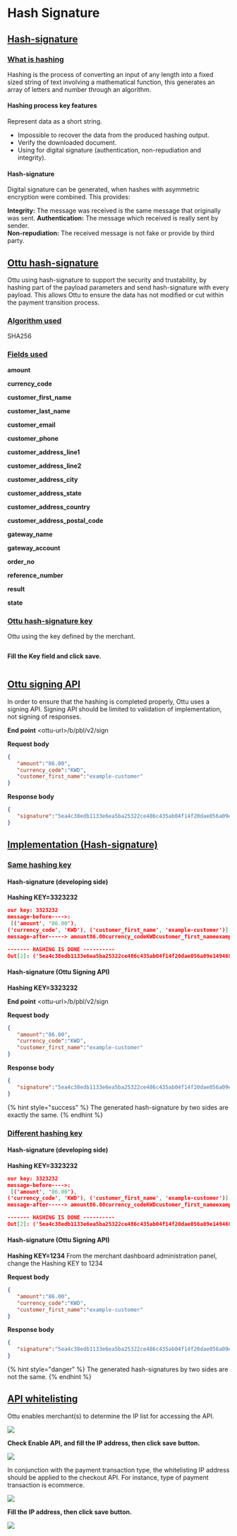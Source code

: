 # Hash Signature

## [Hash-signature](hash-signature.md#hash-signature)

### [What is hashing](hash-signature.md#what-is-hashing)

Hashing is the process of converting an input of any length into a fixed sized string of text involving a mathematical function, this generates an array of letters and number through an algorithm.

#### Hashing process key features

Represent data as a short string.

* Impossible to recover the data from the produced hashing output.
* Verify the downloaded document.
* Using for digital signature (authentication, non-repudiation and integrity).

#### Hash-signature

Digital signature can be generated, when hashes with asymmetric encryption were combined. This provides:

**Integrity:** The message was received is the same message that originally was sent. **Authentication:** The message which received is really sent by sender.\
**Non-repudiation:** The received message is not fake or provide by third party.

## [Ottu hash-signature](hash-signature.md#ottu-hash-signature)

Ottu using hash-signature to support the security and trustability, by hashing part of the payload parameters and send hash-signature with every payload. This allows Ottu to ensure the data has not modified or cut within the payment transition process.

### [Algorithm used](hash-signature.md#algorithm-used)

SHA256

### [Fields used](hash-signature.md#fields-used)

**amount**

**currency\_code**

**customer\_first\_name**&#x20;

**customer\_last\_name**

**customer\_email**

**customer\_phone**&#x20;

**customer\_address\_line1**

**customer\_address\_line2**

**customer\_address\_city**

**customer\_address\_state**

**customer\_address\_country**&#x20;

**customer\_address\_postal\_code**

**gateway\_name**&#x20;

**gateway\_account**

**order\_no**&#x20;

**reference\_number**

**result**&#x20;

**state**

### [Ottu hash-signature key](hash-signature.md#ottu-hash-signature-key)

Ottu using the key defined by the merchant.

<figure><img src="../.gitbook/assets/webhook (2).png" alt=""><figcaption></figcaption></figure>

&#x20; **Fill the Key field and click save.**&#x20;

<figure><img src="../.gitbook/assets/HMAC_Key.png" alt=""><figcaption></figcaption></figure>

## [Ottu signing API](hash-signature.md#ottu-signing-api)

In order to ensure that the hashing is completed properly, Ottu uses a signing API. Signing API should be limited to validation of implementation, not signing of responses.



**End point** \<ottu-url>/b/pbl/v2/sign

**Request body**

```json
{
   "amount":"86.00",
   "currency_code":"KWD",
   "customer_first_name":"example-customer"
}
```

**Response body**

```json
{
   "signature":"5ea4c38edb1133e6ea5ba25322ce486c435ab04f14f20dae056a09e14946847a"
}
```

## [Implementation (Hash-signature)](hash-signature.md#implementation-hash-signature)

### [Same hashing key](hash-signature.md#same-hashing-key)

#### Hash-signature (developing side)

**Hashing KEY=3323232**

```json
our key: 3323232
message-before---->:
 [('amount', '86.00'), 
('currency_code', 'KWD'), ('customer_first_name', 'example-customer')]
message-after-----> amount86.00currency_codeKWDcustomer_first_nameexample-customer

------- HASHING IS DONE ----------
Out[2]: ('5ea4c38edb1133e6ea5ba25322ce486c435ab04f14f20dae056a09e14946847a')
```

#### Hash-signature (Ottu Signing API)

**Hashing KEY=3323232**

**End point** \<ottu-url>/b/pbl/v2/sign

**Request body**

```json
{
   "amount":"86.00",
   "currency_code":"KWD",
   "customer_first_name":"example-customer"
}
```

**Response body**

```json
{
   "signature":"5ea4c38edb1133e6ea5ba25322ce486c435ab04f14f20dae056a09e14946847a"
}
```

{% hint style="success" %}
The generated hash-signature by two sides are exactly the same.
{% endhint %}

### [Different hashing key](hash-signature.md#different-hashing-key)

#### Hash-signature (developing side)

**Hashing KEY=3323232**

```json
our key: 3323232
message-before---->:
 [('amount', '86.00'), 
('currency_code', 'KWD'), ('customer_first_name', 'example-customer')]
message-after-----> amount86.00currency_codeKWDcustomer_first_nameexample-customer

------- HASHING IS DONE ----------
Out[2]: ('5ea4c38edb1133e6ea5ba25322ce486c435ab04f14f20dae056a09e14946847a')
```

#### Hash-signature (Ottu Signing API)

**Hashing KEY=1234** From the merchant dashboard administration panel, change the Hashing KEY to 1234

**Request body**

```json
{
   "amount":"86.00",
   "currency_code":"KWD",
   "customer_first_name":"example-customer"
}
```

**Response body**

```json
{
   "signature":"5ea4c38edb1133e6ea5ba25322ce486c435ab04f14f20dae056a09e14946847a"
}
```

{% hint style="danger" %}
The generated hash-signatures by two sides are not the same.&#x20;
{% endhint %}

## [API whitelisting](hash-signature.md#api-whitelisting)

Ottu enables merchant(s) to determine the IP list for accessing the API.

![](<../.gitbook/assets/3 (8).png>)

**Check Enable API, and fill the IP address, then click save button.**&#x20;

![](<../.gitbook/assets/4 (8) (1).png>)

In conjunction with the payment transaction type, the whitelisting IP address should be applied to the checkout API. For instance, type of payment transaction is ecommerce.

![](<../.gitbook/assets/5 (6) (1).png>)

**Fill the IP address, then click save button.**&#x20;

![](<../.gitbook/assets/6 (6) (1).png>)
